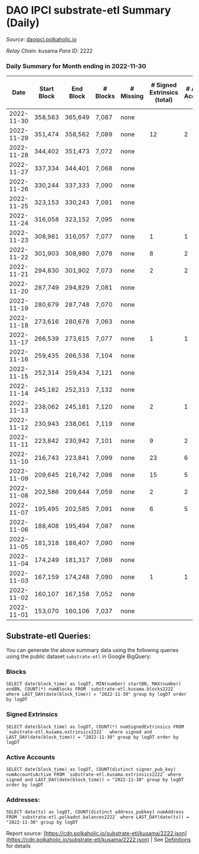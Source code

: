 # DAO IPCI substrate-etl Summary (Daily)

_Source_: [daoipci.polkaholic.io](https://daoipci.polkaholic.io)

*Relay Chain*: kusama
*Para ID*: 2222



### Daily Summary for Month ending in 2022-11-30


| Date | Start Block | End Block | # Blocks | # Missing | # Signed Extrinsics (total) | # Active Accounts | # Addresses with Balances | # Events | # Transfers | # XCM Transfers In | # XCM Transfers Out |
| ---- | ----------- | --------- | -------- | --------- | --------------------------- | ----------------- | ------------------------- | -------- | ----------- | ------------------ | ------------------- |
| 2022-11-30 | 358,563 | 365,649 | 7,087 | none  |  |  | 890 | 35,435 |   |   |   |
| 2022-11-29 | 351,474 | 358,562 | 7,089 | none  | 12 | 2 | 890 | 35,492 |   |   |   |
| 2022-11-28 | 344,402 | 351,473 | 7,072 | none  |  |  | 890 | 35,360 |   |   |   |
| 2022-11-27 | 337,334 | 344,401 | 7,068 | none  |  |  |  | 35,340 |   |   |   |
| 2022-11-26 | 330,244 | 337,333 | 7,090 | none  |  |  | 890 | 35,450 |   |   |   |
| 2022-11-25 | 323,153 | 330,243 | 7,091 | none  |  |  |  | 35,455 |   |   |   |
| 2022-11-24 | 316,058 | 323,152 | 7,095 | none  |  |  | 890 | 35,475 |   |   |   |
| 2022-11-23 | 308,981 | 316,057 | 7,077 | none  | 1 | 1 | 890 | 35,390 |   |   |   |
| 2022-11-22 | 301,903 | 308,980 | 7,078 | none  | 8 | 2 |  | 35,427 | 1  |   |   |
| 2022-11-21 | 294,830 | 301,902 | 7,073 | none  | 2 | 2 | 890 | 35,375 |   |   |   |
| 2022-11-20 | 287,749 | 294,829 | 7,081 | none  |  |  | 890 | 35,405 |   |   |   |
| 2022-11-19 | 280,679 | 287,748 | 7,070 | none  |  |  | 890 | 35,350 |   |   |   |
| 2022-11-18 | 273,616 | 280,678 | 7,063 | none  |  |  | 890 | 35,315 |   |   |   |
| 2022-11-17 | 266,539 | 273,615 | 7,077 | none  | 1 | 1 |  | 35,392 |   |   |   |
| 2022-11-16 | 259,435 | 266,538 | 7,104 | none  |  |  |  | 35,520 |   |   |   |
| 2022-11-15 | 252,314 | 259,434 | 7,121 | none  |  |  |  | 35,605 |   |   |   |
| 2022-11-14 | 245,182 | 252,313 | 7,132 | none  |  |  | 890 | 35,662 |   |   |   |
| 2022-11-13 | 238,062 | 245,181 | 7,120 | none  | 2 | 1 |  | 35,606 |   |   |   |
| 2022-11-12 | 230,943 | 238,061 | 7,119 | none  |  |  |  | 35,595 |   |   |   |
| 2022-11-11 | 223,842 | 230,942 | 7,101 | none  | 9 | 2 |  | 35,545 |   |   |   |
| 2022-11-10 | 216,743 | 223,841 | 7,099 | none  | 23 | 6 |  | 35,590 | 2  |   |   |
| 2022-11-09 | 209,645 | 216,742 | 7,098 | none  | 15 | 5 |  | 35,553 | 5  |   |   |
| 2022-11-08 | 202,586 | 209,644 | 7,059 | none  | 2 | 2 |  | 35,307 | 1  |   |   |
| 2022-11-07 | 195,495 | 202,585 | 7,091 | none  | 6 | 5 |  | 35,481 | 3  |   |   |
| 2022-11-06 | 188,408 | 195,494 | 7,087 | none  |  |  |  | 35,435 |   |   |   |
| 2022-11-05 | 181,318 | 188,407 | 7,090 | none  |  |  |  | 35,450 |   |   |   |
| 2022-11-04 | 174,249 | 181,317 | 7,069 | none  |  |  | 886 | 35,345 |   |   |   |
| 2022-11-03 | 167,159 | 174,248 | 7,090 | none  | 1 | 1 | 886 | 31,051 |   |   |   |
| 2022-11-02 | 160,107 | 167,158 | 7,052 | none  |  |  |  | 34,446 |   |   |   |
| 2022-11-01 | 153,070 | 160,106 | 7,037 | none  |  |  |  | 35,185 |   |   |   |

## Substrate-etl Queries:
You can generate the above summary data using the following queries using the public dataset `substrate-etl` in Google BigQuery:


### Blocks
```
SELECT date(block_time) as logDT, MIN(number) startBN, MAX(number) endBN, COUNT(*) numBlocks FROM `substrate-etl.kusama.blocks2222`  where LAST_DAY(date(block_time)) = "2022-11-30" group by logDT order by logDT
```


### Signed Extrinsics
```
SELECT date(block_time) as logDT, COUNT(*) numSignedExtrinsics FROM `substrate-etl.kusama.extrinsics2222`  where signed and LAST_DAY(date(block_time)) = "2022-11-30" group by logDT order by logDT
```


### Active Accounts
```
SELECT date(block_time) as logDT, COUNT(distinct signer_pub_key) numAccountsActive FROM `substrate-etl.kusama.extrinsics2222` where signed and LAST_DAY(date(block_time)) = "2022-11-30" group by logDT order by logDT
```


### Addresses:
```
SELECT date(ts) as logDT, COUNT(distinct address_pubkey) numAddress FROM `substrate-etl.polkadot.balances2222` where LAST_DAY(date(ts)) = "2022-11-30" group by logDT
```



Report source: [https://cdn.polkaholic.io/substrate-etl/kusama/2222.json](https://cdn.polkaholic.io/substrate-etl/kusama/2222.json) | See [Definitions](/DEFINITIONS.md) for details
